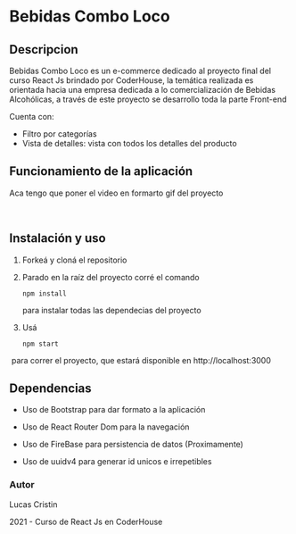 # Bebidas Combo Loco 

## Descripcion 

Bebidas Combo Loco es un e-commerce dedicado al proyecto final del curso React Js brindado por CoderHouse, la temática realizada es orientada hacia una empresa dedicada a lo comercialización de Bebidas Alcohólicas, a través de este proyecto se desarrollo toda la parte Front-end

Cuenta con:
- Filtro por categorías
- Vista de detalles: vista con todos los detalles del producto
 

## Funcionamiento de la aplicación
Aca tengo que poner el video en formarto gif del proyecto

​
## Instalación y uso

1. Forkeá y cloná el repositorio

2. Parado en la raíz del proyecto corré el comando 
​
   ```
   npm install
   ```
    para instalar todas las dependecias del proyecto

3. Usá 
​
   ```
   npm start
   ```
​
    para correr el proyecto, que estará disponible en http://localhost:3000

## Dependencias

- Uso de Bootstrap para dar formato a la aplicación

- Uso de React Router Dom para la navegación

- Uso de FireBase para persistencia de datos (Proximamente)

- Uso de uuidv4 para generar id unicos e irrepetibles


### Autor

Lucas Cristin

2021 - Curso de React Js en CoderHouse
